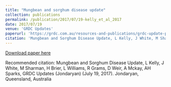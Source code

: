 ```yaml
---
title: "Mungbean and sorghum disease update"
collection: publications
permalink: /publication/2017/07/19-kelly_et_al_2017
date: 2017/07/19
venue: 'GRDC Updates'
paperurl: 'https://grdc.com.au/resources-and-publications/grdc-update-papers/tab-content/grdc-update-papers/2017/07/mungbean-and-sorghum-disease-update'
citation: 'Mungbean and Sorghum Disease Update, L Kelly, J White, M Sharman, H Brier, L Williams, R Grams, D Weir, A Mckay, AH Sparks, GRDC Updates (Jondaryan) (July 19, 2017). Jondaryan, Queensland, Australia'
---
```

[Download paper here](https://grdc.com.au/resources-and-publications/grdc-update-papers/tab-content/grdc-update-papers/2017/07/mungbean-and-sorghum-disease-update)

Recommended citation: Mungbean and Sorghum Disease Update, L Kelly, J White, M Sharman, H Brier, L Williams, R Grams, D Weir, A Mckay, AH Sparks, GRDC Updates (Jondaryan) (July 19, 2017). Jondaryan, Queensland, Australia